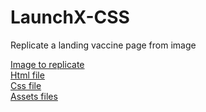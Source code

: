 # LaunchX-CSS
Replicate a landing vaccine page from image

[Image to replicate](https://github.com/cogp91/LaunchX-CSS/blob/main/CSS/landingVacunaci%C3%B3n.png)<br/>
[Html file](https://github.com/cogp91/LaunchX-CSS/blob/main/CSS/template/home.html)<br/>
[Css file](https://github.com/cogp91/LaunchX-CSS/blob/main/CSS/css/home.css)<br/>
[Assets files](https://github.com/cogp91/LaunchX-CSS/tree/main/CSS/assets/img)<br/>

